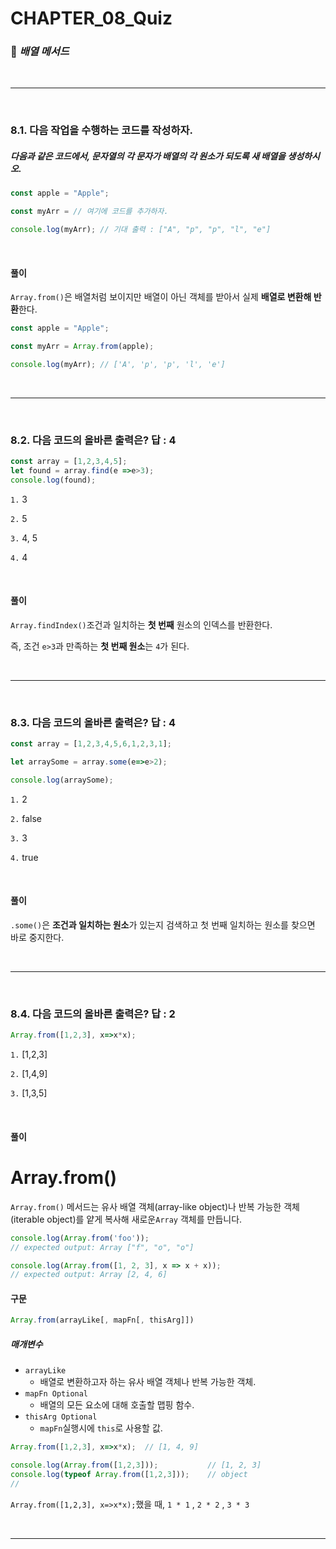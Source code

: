 #  CHAPTER_08_Quiz

###  :pencil: ***배열 메서드***

<br>

---

<br>

### 8.1. 다음 작업을 수행하는 코드를 작성하자. 

##### 다음과 같은 코드에서, 문자열의 각 문자가 배열의 각 원소가 되도록 새 배열을 생성하시오.

```javascript
const apple = "Apple";

const myArr = // 여기에 코드를 추가하자.

console.log(myArr);	// 기대 출력 : ["A", "p", "p", "l", "e"]
```

<br>

#### 풀이

`Array.from()`은 배열처럼 보이지만 배열이 아닌 객체를 받아서 실제 **배열로 변환해 반환**한다.

```javascript
const apple = "Apple";

const myArr = Array.from(apple);

console.log(myArr);	// ['A', 'p', 'p', 'l', 'e']
```

<br>

---

<br>

### 8.2. 다음 코드의 올바른 출력은? 답 : 4

```javascript
const array = [1,2,3,4,5];
let found = array.find(e =>e>3);
console.log(found);
```

`1.`  3

`2.`  5

`3.`  4, 5

`4.`  4

<br>

#### 풀이

`Array.findIndex()`조건과 일치하는 **첫 번째** 원소의 인덱스를 반환한다.

즉, 조건 `e>3`과 만족하는 **첫 번째 원소**는 `4`가 된다.

<br>

---

<br>

### 8.3. 다음 코드의 올바른 출력은? 답 : 4

```javascript
const array = [1,2,3,4,5,6,1,2,3,1];

let arraySome = array.some(e=>e>2);

console.log(arraySome);
```

`1.`  2

`2.`  false

`3.`  3

`4.`  true

<br>

#### 풀이

`.some()`은 **조건과 일치하는 원소**가 있는지 검색하고 첫 번째 일치하는 원소를 찾으면 바로 중지한다.

<br>

---

<br>

### 8.4. 다음 코드의 올바른 출력은? 답 : 2

```javascript
Array.from([1,2,3], x=>x*x);
```

`1.`  [1,2,3]

`2.`  [1,4,9]

`3.`  [1,3,5]

<br>

#### 풀이

# Array.from()

`Array.from()` 메서드는 유사 배열 객체(array-like object)나 반복 가능한 객체(iterable object)를 얕게 복사해 새로운`Array` 객체를 만듭니다.

```javascript
console.log(Array.from('foo'));
// expected output: Array ["f", "o", "o"]

console.log(Array.from([1, 2, 3], x => x + x));
// expected output: Array [2, 4, 6]
```

#### 구문

```javascript
Array.from(arrayLike[, mapFn[, thisArg]])
```

##### 매개변수

- `arrayLike`
  - 배열로 변환하고자 하는 유사 배열 객체나 반복 가능한 객체.
- `mapFn Optional`
  - 배열의 모든 요소에 대해 호출할 맵핑 함수.
- `thisArg Optional`
  - `mapFn`실행시에 `this`로 사용할 값.

```javascript
Array.from([1,2,3], x=>x*x);  // [1, 4, 9]

console.log(Array.from([1,2,3]));			// [1, 2, 3]
console.log(typeof Array.from([1,2,3]));	// object
// 
```

`Array.from([1,2,3], x=>x*x);`했을 때, `1 * 1` , `2 * 2` , `3 * 3`

<br>

---


